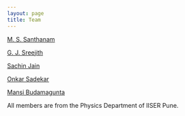 ```yaml
---
layout: page
title: Team
---
```


<a href="http://www.iiserpune.ac.in/~santh/index.html"> M. S. Santhanam </a>

<a href="http://www.iiserpune.ac.in/~sreejith/index.html"> G. J. Sreejith </a>

<a href="http://www.iiserpune.ac.in/people/faculty-details/182"> Sachin Jain </a>

<a href="https://www.researchgate.net/profile/Onkar-Sadekar"> Onkar Sadekar </a>

<a href="https://buda-magenta.github.io/"> Mansi Budamagunta </a>

All members are from the Physics Department of IISER Pune.

